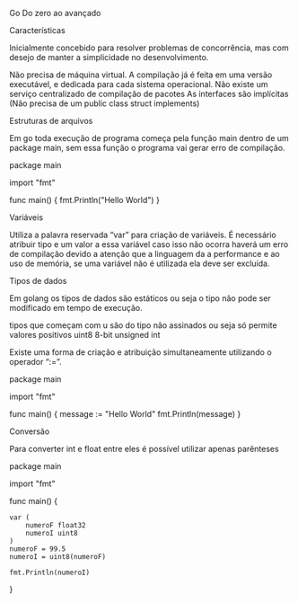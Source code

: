 Go Do zero ao avançado

Características

Inicialmente concebido para resolver problemas de concorrência, mas com desejo de manter a simplicidade no desenvolvimento.

Não precisa de máquina virtual. A compilação já é feita em uma versão executável, e dedicada para cada sistema operacional.
Não existe um serviço centralizado de compilação de pacotes
As interfaces são implícitas (Não precisa de um public class struct implements)

Estruturas de arquivos

Em go toda execução de programa começa pela função main dentro de um package main, sem essa função o programa vai gerar erro de compilação.

package main

import "fmt"

func main() {
	fmt.Println("Hello World")
}


Variáveis

Utiliza a palavra reservada “var” para criação de variáveis. É necessário atribuir tipo e um valor a essa variável caso isso não ocorra haverá um erro de compilação devido a atenção que a linguagem da a performance e ao uso de memória, se uma variável não é utilizada ela deve ser excluída. 

Tipos de dados

Em golang os tipos de dados são estáticos ou seja o tipo não pode ser modificado em tempo de execução.

tipos que começam com u são do tipo não assinados ou seja só permite valores positivos
 uint8 8-bit unsigned int 




Existe uma forma de criação e atribuição simultaneamente utilizando o operador “:=”.


package main

import "fmt"

func main() {
	message := "Hello World"
	fmt.Println(message)
}


Conversão 

Para converter int e float entre eles é possível utilizar apenas parênteses


package main

import "fmt"

func main() {

	var (
		numeroF float32
		numeroI uint8
	)
	numeroF = 99.5
	numeroI = uint8(numeroF)

	fmt.Println(numeroI)
}
```

